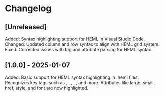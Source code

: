 # Changelog
## [Unreleased]
Added: Syntax highlighting support for HEML in Visual Studio Code.
Changed: Updated column and row syntax to align with HEML grid system.
Fixed: Corrected issues with tag and attribute parsing for HEML syntax.

## [1.0.0] - 2025-01-07
Added:
Basic support for HEML syntax highlighting in .heml files.
Recognizes key tags such as <heml>, <head>, <body>, <row>, <column>, and more.
Attributes like large, small, href, style, and font are now highlighted.